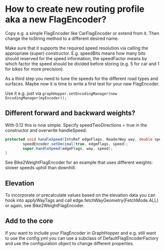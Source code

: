 # How to create new routing profile aka a new FlagEncoder?

Copy e.g. a simple FlagEncoder like CarFlagEncoder or extend from it. Then change the toString method to a 
different desired name.

Make sure that it supports the required speed resolution via calling the appropriate (super) constructor. 
E.g. speedBits means how many bits should reserved for the speed information, 
the speedFactor means by which factor the speed should be divided before storing 
(e.g. 5 for car and 1 for bikes for more precision).

As a third step you need to tune the speeds for the different road types and surfaces. Maybe
now it is time to write a first test for your new FlagEncoder.

Use it e.g. just via `graphHopper.setEncodingManager(new EncodingManager(myEncoder));`

## Different forward and backward weights?

With 0.12 this is now simple. Specify speedTwoDirections = true in the constructor and overwrite handleSpeed:

```java
protected void handleSpeed(IntsRef edgeFlags, ReaderWay way, double speed) {
        speedEncoder.setDecimal(true, edgeFlags, speed);
        super.handleSpeed(edgeFlags, way, speed);
}
```

See Bike2WeightFlagEncoder for an example that uses different weights: slower speeds uphill than downhill.

## Elevation

To incorporate or precalculate values based on the elevation data you can hook into applyWayTags
and call edge.fetchWayGeometry(FetchMode.ALL) or again, see Bike2WeightFlagEncoder.

## Add to the core

If you want to include your FlagEncoder in GraphHopper and e.g. still want to use the config.yml
you can use a subclass of DefaultFlagEncoderFactory and use the configuration object to change different properties.
